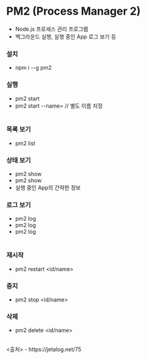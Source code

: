 # PM2 (Process Manager 2)
- Node.js 프로세스 관리 프로그램
- 백그라운드 실행, 실행 중인 App 로그 보기 등

### 설치
- npm i --g pm2

### 실행
- pm2 start <filename>
- pm2 start <filename> --name=<app name> // 별도 이름 지정
<br/><br/>
### 목록 보기
- pm2 list

### 상태 보기
- pm2 show <id>
- pm2 show <name>
- 실행 중인 App의 간략한 정보

### 로그 보기
- pm2 log
- pm2 log <id>
- pm2 log <name>
<br/><br/>
### 재시작
- pm2 restart <id/name>

### 중지
- pm2 stop <id/name>

### 삭제
- pm2 delete <id/name>

<br/>
<출처>
- https://jetalog.net/75
